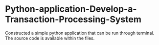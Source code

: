 # Python-application-Develop-a-Transaction-Processing-System
Constructed a simple python application that can be run through terminal. The source code is available within the files.

